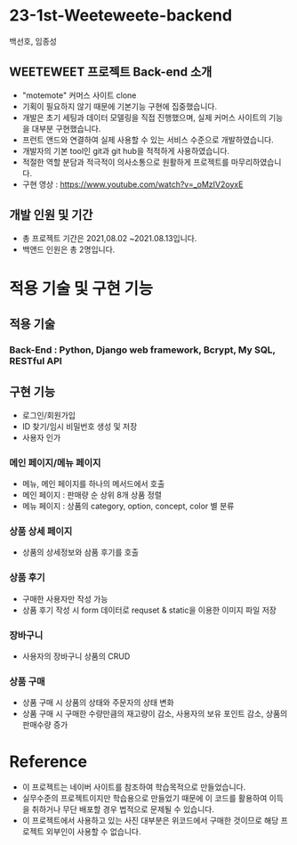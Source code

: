 # 23-1st-Weeteweete-backend
백선호, 임종성

   
 ## WEETEWEET 프로젝트 Back-end 소개
- "motemote" 커머스 사이트 clone
- 기획이 필요하지 않기 때문에 기본기능 구현에 집중했습니다.
- 개발은 초기 세팅과 데이터 모델링을 직접 진행했으며, 실제 커머스 사이트의 기능을 대부분 구현했습니다.
- 프런트 앤드와 연결하여 실제 사용할 수 있는 서비스 수준으로 개발하였습니다.
- 개발자의 기본 tool인 git과 git hub을 적적하게 사용하였습니다.
- 적절한 역할 분담과 적극적이 의사소통으로 원활하게 프로젝트를 마무리하였습니다.
- 구현 영상 : https://www.youtube.com/watch?v=_oMzIV2oyxE

## 개발 인원 및 기간
- 총 프로젝트 기간은 2021,08.02 ~2021.08.13입니다.
- 백앤드 인원은 총 2명입니다.

# 적용 기술 및 구현 기능


## 적용 기술

### Back-End : Python, Django web framework, Bcrypt, My SQL, RESTful API

## 구현 기능
- 로그인/회원가입
- ID 찾기/임시 비밀번호 생성 및 저장
- 사용자 인가

### 메인 페이지/메뉴 페이지
- 메뉴, 메인 페이지를 하나의 메서드에서 호출
- 메인 페이지 : 판매량 순 상위 8개 상품 정렬
- 메뉴 페이지 : 상품의 category, option, concept, color 별 분류

### 상품 상세 페이지
- 상품의 상세정보와 삼품 후기를 호출

### 상품 후기
- 구매한 사용자만 작성 가능
- 상품 후기 작성 시 form 데이터로 requset & static을 이용한 이미지 파일 저장

### 장바구니
- 사용자의 장바구니 상품의 CRUD

### 상품 구매
- 상품 구매 시 상품의 상태와 주문자의 상태 변화
- 상품 구매 시 구매한 수량만큼의 재고량이 감소, 사용자의 보유 포인트 감소, 상품의 판매수량 증가

# Reference

- 이 프로젝트는 네이버 사이트를 참조하여 학습목적으로 만들었습니다.
- 실무수준의 프로젝트이지만 학습용으로 만들었기 때문에 이 코드를 활용하여 이득을 취하거나 무단 배포할 경우 법적으로 문제될 수 있습니다.
- 이 프로젝트에서 사용하고 있는 사진 대부분은 위코드에서 구매한 것이므로 해당 프로젝트 외부인이 사용할 수 없습니다.
